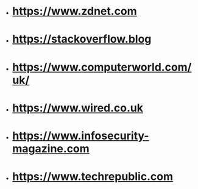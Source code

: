 * # https://www.zdnet.com
* # https://stackoverflow.blog
* # https://www.computerworld.com/uk/
* # https://www.wired.co.uk
* # https://www.infosecurity-magazine.com
* # https://www.techrepublic.com
